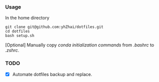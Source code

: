 ### Usage
In the home directory
```shell
git clone git@github.com:yhZhai/dotfiles.git
cd dotfiles
bash setup.sh
```
[Optional] Manually copy _conda initialization commands_ from *.bashrc* to *.zshrc*.

### TODO

- [x] Automate dotfiles backup and replace.
